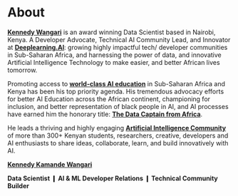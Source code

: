 # About

[**Kennedy Wangari**](https://www.linkedin.com/in/kennedykwangari/) is an award winning Data Scientist based in Nairobi, Kenya. A Developer Advocate, Technical AI Community Lead, and Innovator at [**Deeplearning.AI**](https://www.deeplearning.ai): growing highly impactful tech/ developer communities in Sub-Saharan Africa, and harnessing the power of data, and innovative Artificial Intelligence Technology to make easier, and better African lives tomorrow.

Promoting access to [**world-class AI education**](https://www.linkedin.com/feed/update/urn:li:activity:6826017508902887424/) in Sub-Saharan Africa and Kenya has been his top priority agenda. His tremendous advocacy efforts for better AI Education across the African continent, championing for inclusion, and better representation of black people in AI, and AI processes have earned him the honorary title: [**The Data Captain from Africa**](https://www.linkedin.com/posts/packt-publishing_datascience-data-packtexpertnetwork-activity-6803619378156883968-oaY1).

He leads a thriving and highly engaging [**Artificial Intelligence Community**](https://www.deeplearning.ai/events/) of more than 300+ Kenyan students, researchers, creative, developers and AI enthusiasts to share ideas, collaborate, learn, and build innovatively with AI.


 [**Kennedy Kamande Wangari**](https://www.linkedin.com/in/kennedykwangari/)
 
**Data Scientist ❙ AI & ML Developer Relations ❙ Technical Community Builder**

